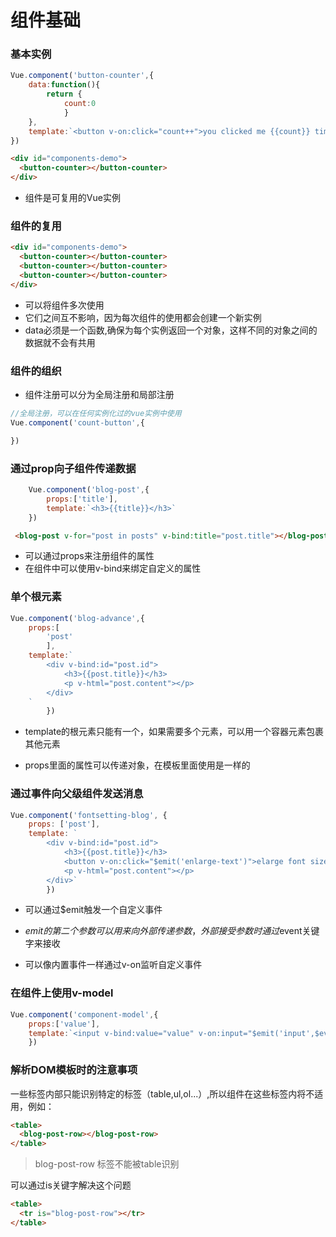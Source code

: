 # 组件基础

### 基本实例

```javascript
Vue.component('button-counter',{
    data:function(){
        return {
            count:0
            }
    },
    template:`<button v-on:click="count++">you clicked me {{count}} times</button>`
})
```

```html
<div id="components-demo">
  <button-counter></button-counter>
</div>
```

* 组件是可复用的Vue实例

### 组件的复用

```html
<div id="components-demo">
  <button-counter></button-counter>
  <button-counter></button-counter>
  <button-counter></button-counter>
</div>
```

* 可以将组件多次使用
* 它们之间互不影响，因为每次组件的使用都会创建一个新实例
* data必须是一个函数,确保为每个实例返回一个对象，这样不同的对象之间的数据就不会有共用

### 组件的组织

* 组件注册可以分为全局注册和局部注册

```javascript
//全局注册，可以在任何实例化过的vue实例中使用
Vue.component('count-button',{

})
```

### 通过prop向子组件传递数据

```javascript
    Vue.component('blog-post',{
        props:['title'],
        template:`<h3>{{title}}</h3>`
    })
```

```html
 <blog-post v-for="post in posts" v-bind:title="post.title"></blog-post>
```

* 可以通过props来注册组件的属性
* 在组件中可以使用v-bind来绑定自定义的属性

### 单个根元素

```javascript
Vue.component('blog-advance',{
    props:[                
        'post'
        ],
    template:`
        <div v-bind:id="post.id">
            <h3>{{post.title}}</h3>
            <p v-html="post.content"></p>
        </div>
    `
        })
```

* template的根元素只能有一个，如果需要多个元素，可以用一个容器元素包裹其他元素

* props里面的属性可以传递对象，在模板里面使用是一样的

### 通过事件向父级组件发送消息

```javascript
Vue.component('fontsetting-blog', {
    props: ['post'],
    template: `
        <div v-bind:id="post.id">
            <h3>{{post.title}}</h3>
            <button v-on:click="$emit('enlarge-text')">elarge font size</button>
            <p v-html="post.content"></p>
        </div>`
        })
```
* 可以通过$emit触发一个自定义事件

* $emit的第二个参数可以用来向外部传递参数，外部接受参数时通过$event关键字来接收

* 可以像内置事件一样通过v-on监听自定义事件

### 在组件上使用v-model

```javascript
Vue.component('component-model',{
    props:['value'],
    template:`<input v-bind:value="value" v-on:input="$emit('input',$event.target.value)"></input>`
    })
```


### 解析DOM模板时的注意事项

一些标签内部只能识别特定的标签（table,ul,ol...）,所以组件在这些标签内将不适用，例如：

```html
<table>
  <blog-post-row></blog-post-row>
</table>
```
> blog-post-row 标签不能被table识别

可以通过is关键字解决这个问题

```html
<table>
  <tr is="blog-post-row"></tr>
</table>
```




